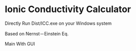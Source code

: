 # Ionic Conductivity Calculator

Directly Run Dist/ICC.exe on your Windows system


Based on Nernst－Einstein Eq.

Main With GUI
